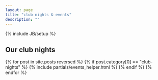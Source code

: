 ```yaml
---
layout: page
title: "club nights & events"
description: ""
---
```

{% include JB/setup %}

<section class="section clubs">
  <h2>Our club nights</h2>
    {% for post in site.posts reversed  %}
      {% if post.category[0] == "club-nights" %}
        {% include partials/events_helper.html %}
      {% endif %}
    {% endfor %}
</section>

